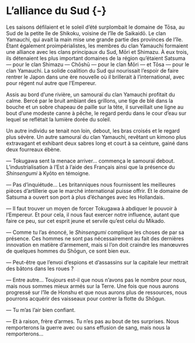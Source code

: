 # L’alliance du Sud {-}

Les saisons défilaient et le soleil d’été surplombait le domaine de Tōsa, au
Sud de la petite île de Shikoku, voisine de l’île de Saikaidō. Le clan
Yamauchi, qui avait la main mise une grande partie des provinces de l’île.
Étant également proimpérialistes, les membres du clan Yamauchi formaient une
alliance avec les clans principaux du Sud, Mōri et Shimazu. À eux trois, ils
détenaient les plus important domaines de la région qu’étaient Satsuma — pour
le clan Shimazu — Chōshū — pour le clan Mōri — et Tōsa — pour le clan Yamauchi.
La solide coalition du Sud qui nourissait l’espoir de faire rentrer le Japon
dans une ère nouvelle où il brillerait à l’international, avec pour régent nul
autre que l’Empereur.

Assis au bord d’une rivière, un samouraï du clan Yamauchi profitait du calme.
Bercé par le bruit ambiant des grillons, une tige de blé dans la bouche et un
sobre chapeau de paille sur la tête, il surveillait une ligne au bout d’une
modeste canne à pêche, le regard perdu dans le cour d’eau sur lequel se
reflétait la lumière dorée du soleil.

Un autre individu se tenait non loin, debout, les bras croisés et le regard
plus sévère. Un autre samouraï du clan Yamauchi, revêtant un kimono plus
extravagant et exhibant deux sabres long et court à sa ceinture, gainé dans
deux fourreaux ébène.

— Tokugawa sent la menace arriver… commença le samouraï debout.
L’industrialisation à l’Est à l’aide des Français ainsi que la présence du
*Shinsengumi* à Kyōto en témoigne.

— Pas d’inquiétude… Les britanniques nous fournissent les meilleures pièces
d’artillerie que le marché international puisse offrir. Et le domaine de
Satsuma a ouvert son port à plus d’échanges avec les Hollandais.

— Il faut trouver un moyen de forcer Tokugawa à abdiquer le pouvoir à
l’Empereur. Et pour cela, il nous faut exercer notre influence, autant que
faire ce peu, sur cet esprit jeune et servile qu’est celui du Mikado.

— Comme tu l’as énoncé, le *Shinsengumi* complique les choses de par sa
présence. Ces hommes ne sont pas nécessairement au fait des dernières
innovation en matière d’armement, mais si l’on doit craindre les manœuvres de
quelques hommes du Shōgun, ce sont bien eux.

— Peut-être que l’envoi d’espions et d’assassins sur la capitale leur mettrait
des bâtons dans les roues ?

— Entre autre… Toujours est-il que nous n’avons pas le nombre pour nous, mais
nous sommes mieux armés sur la Terre. Une fois que nous aurons progressé sur
l’île de Honshu et que nous aurons plus de ressources, nous pourrons acquérir
des vaisseaux pour contrer la flotte du Shōgun.

— Tu m’as l’air bien confiant.

— Et à raison, frère d’armes. Tu n’es pas au bout de tes surprises. Nous
remporterons la guerre avec ou sans effusion de sang, mais nous la
remporterons…
